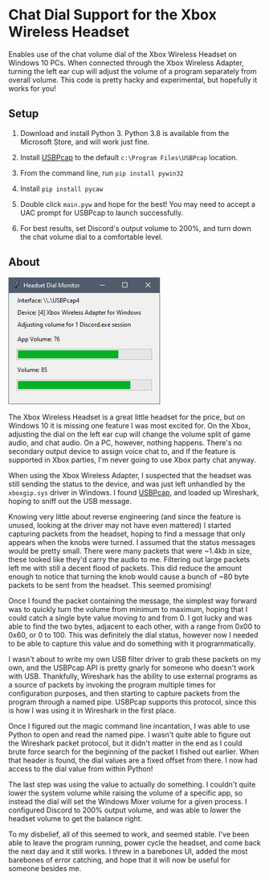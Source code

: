 # Chat Dial Support for the Xbox Wireless Headset

Enables use of the chat volume dial of the Xbox Wireless Headset on Windows 10 PCs. When connected through the Xbox Wireless Adapter, turning the left ear cup will adjust the volume of a program separately from overall volume. This code is pretty hacky and experimental, but hopefully it works for you!

## Setup
1. Download and install Python 3. Python 3.8 is available from the Microsoft Store, and will work just fine.

2. Install [USBPcap](https://desowin.org/usbpcap/) to the default `c:\Program Files\USBPcap` location.

3. From the command line, run `pip install pywin32`

4. Install `pip install pycaw`

5. Double click `main.pyw` and hope for the best! You may need to accept a UAC prompt for USBPcap to launch successfully.

6. For best results, set Discord's output volume to 200%, and turn down the chat volume dial to a comfortable level.

## About

![Screenshot](screenshot.png?raw=true "Screenshot")

The Xbox Wireless Headset is a great little headset for the price, but on Windows 10 it is missing one feature I was most excited for. On the Xbox, adjusting the dial on the left ear cup will change the volume split of game audio, and chat audio. On a PC, however, nothing happens. There's no secondary output device to assign voice chat to, and if the feature is supported in Xbox parties, I'm never going to use Xbox party chat anyway.

When using the Xbox Wireless Adapter, I suspected that the headset was still sending the status to the device, and was just left unhandled by the `xboxgip.sys` driver in Windows. I found [USBPcap](https://desowin.org/usbpcap/), and loaded up Wireshark, hoping to sniff out the USB message.

Knowing very little about reverse engineering (and since the feature is unused, looking at the driver may not have even mattered) I started capturing packets from the headset, hoping to find a message that only appears when the knobs were turned. I assumed that the status messages would be pretty small. There were many packets that were ~1.4kb in size, these looked like they'd carry the audio to me. Filtering out large packets left me with still a decent flood of packets. This did reduce the amount enough to notice that turning the knob would cause a bunch of ~80 byte packets to be sent from the headset. This seemed promising!

Once I found the packet containing the message, the simplest way forward was to quickly turn the volume from minimum to maximum, hoping that I could catch a single byte value moving to and from 0. I got lucky and was able to find the two bytes, adjacent to each other, with a range from 0x00 to 0x60, or 0 to 100. This was definitely the dial status, however now I needed to be able to capture this value and do something with it programmatically.

I wasn't about to write my own USB filter driver to grab these packets on my own, and the USBPcap API is pretty gnarly for someone who doesn't work with USB. Thankfully, Wireshark has the ability to use external programs as a source of packets by invoking the program multiple times for configuration purposes, and then starting to capture packets from the program through a named pipe. USBPcap supports this protocol, since this is how I was using it in Wireshark in the first place.

Once I figured out the magic command line incantation, I was able to use Python to open and read the named pipe. I wasn't quite able to figure out the Wireshark packet protocol, but it didn't matter in the end as I could brute force search for the beginning of the packet I fished out earlier. When that header is found, the dial values are a fixed offset from there. I now had access to the dial value from within Python!

The last step was using the value to actually do something. I couldn't quite lower the system volume while raising the volume of a specific app, so instead the dial will set the Windows Mixer volume for a given process. I configured Discord to 200% output volume, and was able to lower the headset volume to get the balance right.

To my disbelief, all of this seemed to work, and seemed stable. I've been able to leave the program running, power cycle the headset, and come back the next day and it still works. I threw in a barebones UI, added the most barebones of error catching, and hope that it will now be useful for someone besides me.